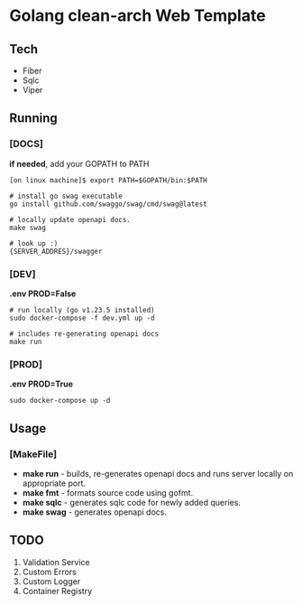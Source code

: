 # Golang clean-arch Web Template

## **Tech**
- Fiber
- Sqlc
- Viper

## **Running**
### [DOCS]
**if needed**, add your GOPATH to PATH 
```shell
[on linux machine]$ export PATH=$GOPATH/bin:$PATH

```
```shell
# install go swag executable
go install github.com/swaggo/swag/cmd/swag@latest

# locally update openapi docs.
make swag

# look up :)
{SERVER_ADDRES}/swagger
```

### [DEV]
**.env PROD=False**
```shell
# run locally (go v1.23.5 installed)
sudo docker-compose -f dev.yml up -d

# includes re-generating openapi docs
make run
```
### [PROD] 
**.env PROD=True**
```shell
sudo docker-compose up -d
```


## **Usage**

### [MakeFile]

- **make run** - builds, re-generates openapi docs and runs server locally on appropriate port.
- **make fmt** - formats source code using gofmt. 
- **make sqlc** - generates sqlc code for newly added queries.
- **make swag** - generates openapi docs.


## TODO
1) Validation Service
2) Custom Errors
3) Custom Logger
4) Container Registry


